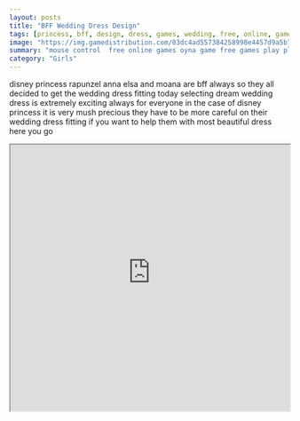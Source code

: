 ```yaml
---
layout: posts
title: "BFF Wedding Dress Design"
tags: [princess, bff, design, dress, games, wedding, free, online, games, oyna, game, free, games, play, play, games]
image: "https://img.gamedistribution.com/03dc4ad557384258998e4457d9a5b7b4.jpg"
summary: "mouse control  free online games oyna game free games play play games"
category: "Girls"
---
```


disney princess rapunzel anna elsa and moana are bff always so they all decided to get the wedding dress fitting today selecting dream wedding dress is extremely exciting always for everyone in the case of disney princess it is very mush precious they have to be more careful on their wedding dress fitting if you want to help them with most beautiful dress here you go

<iframe width="100%" height="480px;" src="https://html5.gamedistribution.com/03dc4ad557384258998e4457d9a5b7b4/"></iframe>